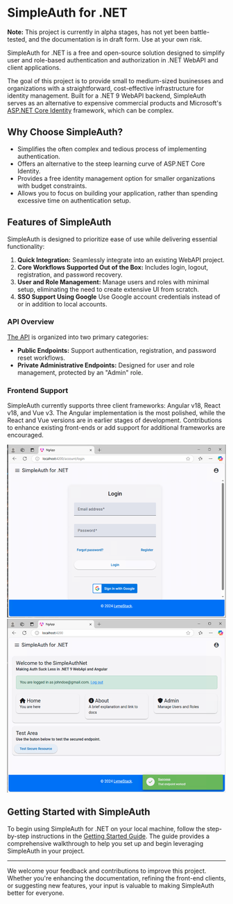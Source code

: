 # SimpleAuth for .NET

**Note:** This project is currently in alpha stages, has not yet been battle-tested, and the documentation is in draft form. Use at your own risk.

SimpleAuth for .NET is a free and open-source solution designed to simplify user and role-based authentication and authorization in .NET WebAPI and client applications.

The goal of this project is to provide small to medium-sized businesses and organizations with a straightforward, cost-effective infrastructure for identity management. Built for a .NET 9 WebAPI backend, SimpleAuth serves as an alternative to expensive commercial products and Microsoft's [ASP.NET Core Identity](https://learn.microsoft.com/en-us/aspnet/core/security/authentication/identity) framework, which can be complex.

## Why Choose SimpleAuth?

- Simplifies the often complex and tedious process of implementing authentication.
- Offers an alternative to the steep learning curve of ASP.NET Core Identity.
- Provides a free identity management option for smaller organizations with budget constraints.
- Allows you to focus on building your application, rather than spending excessive time on authentication setup.

## Features of SimpleAuth

SimpleAuth is designed to prioritize ease of use while delivering essential functionality:

1. **Quick Integration:** Seamlessly integrate into an existing WebAPI project.
2. **Core Workflows Supported Out of the Box:** Includes login, logout, registration, and password recovery.
3. **User and Role Management:** Manage users and roles with minimal setup, eliminating the need to create extensive UI from scratch.
4. **SSO Support Using Google** Use Google account credentials instead of or in addition to local accounts.

### API Overview

[The API](./documentation/api.md) is organized into two primary categories:

- **Public Endpoints:** Support authentication, registration, and password reset workflows.
- **Private Administrative Endpoints:** Designed for user and role management, protected by an "Admin" role.

### Frontend Support

SimpleAuth currently supports three client frameworks: Angular v18, React v18, and Vue v3. The Angular implementation is the most polished, while the React and Vue versions are in earlier stages of development. Contributions to enhance existing front-ends or add support for additional frameworks are encouraged.

![Screenshot 1](./documentation/images/login.png)
![Screenshot 2](./documentation/images/logged-in.png)

## Getting Started with SimpleAuth

To begin using SimpleAuth for .NET on your local machine, follow the step-by-step instructions in the [Getting Started Guide](./documentation/getting-started.md). The guide provides a comprehensive walkthrough to help you set up and begin leveraging SimpleAuth in your project.

---

We welcome your feedback and contributions to improve this project. Whether you're enhancing the documentation, refining the front-end clients, or suggesting new features, your input is valuable to making SimpleAuth better for everyone.
